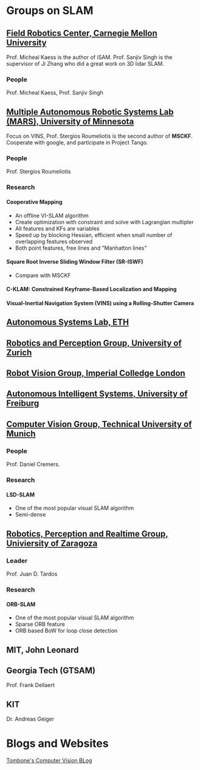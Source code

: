 # Groups on SLAM

## [Field Robotics Center, Carnegie Mellon University](http://www.frc.ri.cmu.edu/index.php)
Prof. Micheal Kaess is the author of iSAM. Prof. Sanjiv Singh is the supervisor of Ji Zhang who did a great work on 3D lidar SLAM.

### People
Prof. Micheal Kaess, Prof. Sanjiv Singh

## [Multiple Autonomous Robotic Systems Lab (MARS), University of Minnesota](http://mars.cs.umn.edu/)
Focus on VINS, Prof. Stergios Roumeliotis is the second author of **MSCKF**. Cooperate with google, and participate in Project Tango.

### People
Prof. Stergios Roumeliotis

### Research

#### Cooperative Mapping
- An offline VI-SLAM algorithm
- Create optimization with constraint and solve with Lagrangian multipler
- All features and KFs are variables
- Speed up by blocking Hessian, efficient when small number of overlapping features observed
- Both point features, free lines and "Manhatton lines"

#### Square Root Inverse Sliding Window Filter (SR-ISWF)
- Compare with MSCKF

#### C-KLAM: Constrained Keyframe-Based Localization and Mapping
#### Visual-Inertial Navigation System (VINS) using a Rolling-Shutter Camera


## [Autonomous Systems Lab, ETH](http://www.asl.ethz.ch/)

## [Robotics and Perception Group, University of Zurich](http://rpg.ifi.uzh.ch/index.html)

## [Robot Vision Group, Imperial Colledge London](https://wp.doc.ic.ac.uk/robotvision/)

## [Autonomous Intelligent Systems, University of Freiburg](http://ais.informatik.uni-freiburg.de/index_en.php)

## [Computer Vision Group, Technical University of Munich](http://vision.in.tum.de/l)

### People
Prof. Daniel Cremers.

### Research
#### LSD-SLAM
- One of the most popular visual SLAM algorithm
- Semi-dense

## [Robotics, Perception and Realtime Group, Univiersity of Zaragoza](http://robots.unizar.es/)

### Leader
Prof. Juan D. Tardos

### Research
#### ORB-SLAM
- One of the most popular visual SLAM algorithm
- Sparse ORB feature
- ORB based BoW for loop close detection


## MIT, John Leonard

## Georgia Tech (GTSAM)
Prof. Frank Dellaert

## KIT
Dr. Andreas Geiger

# Blogs and Websites

[Tombone's Computer Vision BLog](http://www.computervisionblog.com/)
